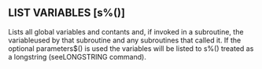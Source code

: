## LIST VARIABLES [s%()]

Lists all global variables and contants and, if invoked in a subroutine, the variableused by that subroutine and any subroutines that called it. If the optional parameters$() is used the variables will be listed to s%() treated as a longstring (seeLONGSTRING command).